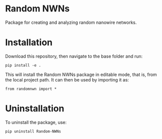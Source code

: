 # Random NWNs

Package for creating and analyzing random nanowire networks.

# Installation

Download this repository, then navigate to the base folder and run:

``pip install -e .``

This will install the Random NWNs package in editable mode, that is,
from the local project path. It can then be used by importing it as:

``from randomnwn import *``

# Uninstallation

To uninstall the package, use:

``pip uninstall Random-NWNs``